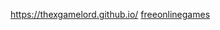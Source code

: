 https://thexgamelord.github.io/
<a href="https://thexgamelord.github.io/freeonlinegames/">freeonlinegames</a>
